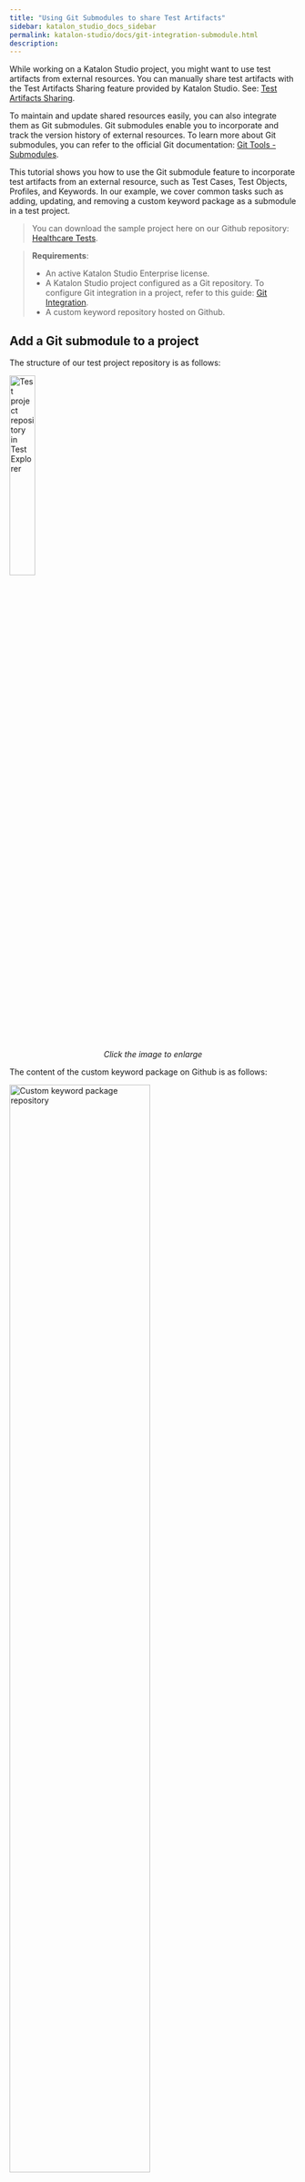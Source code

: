 ```yaml
---
title: "Using Git Submodules to share Test Artifacts"
sidebar: katalon_studio_docs_sidebar
permalink: katalon-studio/docs/git-integration-submodule.html
description:
---
```


While working on a Katalon Studio project, you might want to use test artifacts from external resources. You can manually share test artifacts with the Test Artifacts Sharing feature provided by Katalon Studio. See: [Test Artifacts Sharing](https://docs.katalon.com/katalon-studio/docs/import-export-test-artifact.html).

To maintain and update shared resources easily, you can also integrate them as Git submodules. Git submodules enable you to incorporate and track the version history of external resources. To learn more about Git submodules, you can refer to the official Git documentation: [Git Tools - Submodules](https://git-scm.com/book/en/v2/Git-Tools-Submodules).

This tutorial shows you how to use the Git submodule feature to incorporate test artifacts from an external resource, such as Test Cases, Test Objects, Profiles, and Keywords.  In our example, we cover common tasks such as adding, updating, and removing a custom keyword package as a submodule in a test project.

> You can download the sample project here on our Github repository: [Healthcare Tests](https://github.com/katalon-studio-samples/healthcare-tests).

> **Requirements**:
>
> * An active Katalon Studio Enterprise license.
> * A Katalon Studio project configured as a Git repository. To configure Git integration in a project, refer to this guide: [Git Integration](https://docs.katalon.com/katalon-studio/docs/git-integration.html#configure-git-integration).
> * A custom keyword repository hosted on Github.

## Add a Git submodule to a project

The structure of our test project repository is as follows:

<a class="pop">
<img src="https://github.com/katalon-studio/docs-images/raw/master/katalon-studio/docs/git-integration-submodules/KS-Test-Explorer.png" alt="Test project repository in Test Explorer" width=30%>
</a>
<p style="text-align: center;"><em>Click the image to enlarge</em></p>

The content of the custom keyword package on Github is as follows:

<img src="https://github.com/katalon-studio/docs-images/raw/master/katalon-studio/docs/git-integration-submodules/KS-remote-repo-overview.png" alt="Custom keyword package repository" width=70%>

Katalon Studio stores test keywords in the **Keywords** folder. Therefore, we want to add the custom keyword package to the `Keywords` folder as a Git submodule.

Follow these steps:

1. Open **Terminal**, then go to the `Keywords` folder in the test project directory. For example, we go to the `healthcare-tests/Keywords` folder:

    ```bash
    $ cd healthcare-tests/Keywords
    ```

2. To add the keyword package from Github to our test project repository, we use the ```git submodule add <URL>``` command. The URL in the command is the URL for the keyword package hosted on Github.

    ```bash
    # Add the keyword repository from remote as a submodule
    $ git submodule add https://github.com/<username>/mykeywords.git
    ```

    If you check the status of the project repository with the ```git status``` command, you can see two changes: the `.gitmodules` file and the added submodule folder. The `.gitmodules` file contains information about added submodules, including directory paths and URLs for cloning and fetching.

    In our case, the status output shows the `.gitmodules` file and the `mykeywords` folder as follows:

    ```
    On branch master
    Your branch is up to date with 'origin/master'.

    Changes to be committed:
    (use "git restore --staged <file>..." to unstage)
        new file:   ../.gitmodules
        new file:   mykeywords
    ```

4. Add and commit the changes.

    Once the submodule is added to the main repository, you can track the changes of the submodule like in a normal repository. Here we track the submodule by adding and committing the changes to our test project repository.

    ```bash
    $ git add .
    $ git commit -m "Add the mykeywords package as submodule"
    ```

5. Verify that the custom keyword package is added to the test project. Open the project in Katalon Studio, from the main toolbar, select **Project > Refresh**.

    Katalon Studio should display the added package with keyword files in the **Keywords** section.

    <img src="https://github.com/katalon-studio/docs-images/raw/master/katalon-studio/docs/git-integration-submodules/KS-Keywords-added-package.png" alt="Added keyword package in Test Explorer" width=70%>

## Update a Submodule

The keyword package hosted on Github might change following an update from other collaborators. 

In our example, a new custom keyword file is added to the remote repository:

<img src="https://github.com/katalon-studio/docs-images/raw/master/katalon-studio/docs/git-integration-submodules/KS-remote-repo-newly-added-file.png" alt="New keyword file added on Github repository" width=70%>

To update the local keyword package with the latest files from the remote repository, we use the `git submodule update --remote` command.

Follow these steps:

1. Open **Terminal**, then go to the `Keywords` folder in the test project directory.

    ```bash
    $ cd healthcare-tests/Keywords
    ```

2. Update the submodule with the `git submodule update --remote` command.

    The `git submodule update --remote` command updates the keyword package by pulling all the files from the remote repository into the package folder.

    ```bash
    $ git submodule update --remote
    ```

    If you check the `mykeywords` package folder, you can see that the new keyword file is added.

    ```bash
    $ ls mykeywords/
    HighlightElement.groovy
    VerifyDrodownValues_AlphabeticalOrder.groovy
    VerifyExpectedAndActualOptionsInDropdown.groovy
    refreshBrowser.groovy # Added keyword file
    ```

4. Add and commit the changes.

    ```bash
    $ git add .
    $ git commit -m "Add the new keyword after submodule update"
    ```

5. Verify that the new keyword file is added. Open the project in Katalon Studio, from the main toolbar, select **Project > Refresh**.

    Katalon Studio should display the updated keyword file.

    <img src="https://github.com/katalon-studio/docs-images/raw/master/katalon-studio/docs/git-integration-submodules/KS-Keywords-updated-keyword.png" alt="New keyword file added in Test Explorer" width=70%>

## Delete a submodule

Git provides no simple interface to delete a submodule. To fully remove a submodule, we must remove the submodule folder and all references.

In our case, we want to fully remove the custom keyword package from the test project repository.

Follow these steps:

1. Open **Terminal**, then go to the `Keywords` folder containing the submodule in the test project directory.

    ```bash
    $ cd healthcare-tests/Keywords
    ```

2. Remove the references to the submodule and the submodule folder.

    Here we remove all the references to the keyword package `mykeywords` and the `mykeywords` folder.

    ```bash
    # Remove the reference in the .git/config file
    $ git submodule deinit -f mykeywords 
    # Remove the reference in the .git/modules folder
    $ rm -rf ../.git/modules/Keywords/mykeywords/
    # Remove the tracked folder from Git index and the folder itself
    $ git rm -f mykeywords
    ```

3. Commit the changes.

    ```bash
    $ git commit -m "Remove the keyword submodule"
    ```

4. Verify that the custom keyword package is removed. Open the project in Katalon Studio, from the main toolbar, select **Project > Refresh**.

    You should see that the custom keyword package is now removed from the **Keywords** section.

    <img src="https://github.com/katalon-studio/docs-images/raw/master/katalon-studio/docs/git-integration-submodules/KS-Keywords-removed-package.png" alt="Keyword package removed" width=70%>